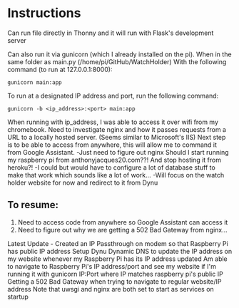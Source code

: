 # Instructions
Can run file directly in Thonny and it will run with Flask's development server

Can also run it via gunicorn (which I already installed on the pi). When in the same folder as main.py (/home/pi/GitHub/WatchHolder)
With the following command (to run at 127.0.0.1:8000):
```
gunicorn main:app
```
To run at a designated IP address and port, run the following command:
```
gunicorn -b <ip_address>:<port> main:app
```

When running with ip_address, I was able to access it over wifi from my chromebook.
Need to investigate nginx and how it passes requests from a URL to a locally hosted server. (Seems similar to Microsoft's IIS)
Next step is to be able to access from anywhere, this will allow me to command it from Google Assistant. -Just need to figure out nginx
Should I start running my raspberry pi from anthonyjacques20.com??! And stop hosting it from heroku?!
    -I could but would have to configure a lot of database stuff to make that work which sounds like a lot of work...
    -Will focus on the watch holder website for now and redirect to it from Dynu


## To resume:
1. Need to access code from anywhere so Google Assistant can access it
1. Need to figure out why we are getting a 502 Bad Gateway from nginx...

Latest Update - Created an IP Passthrough on modem so that Raspberry Pi has public IP address
Setup Dynu Dynamic DNS to update the IP address on my website whenever my Raspberry Pi has its IP address updated
Am able to navigate to Raspberry Pi's IP address/port and see my website if I'm running it with gunicorn IP:Port where IP matches raspberry pi's public IP
Getting a 502 Bad Gateway when trying to navigate to regular website/IP address
Note that uwsgi and nginx are both set to start as services on startup

